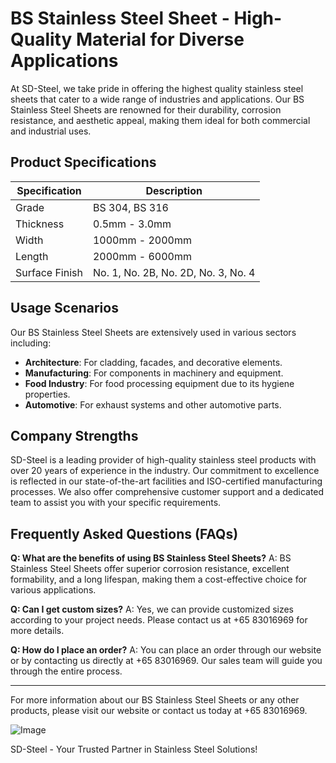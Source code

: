 # BS Stainless Steel Sheet - High-Quality Material for Diverse Applications

At SD-Steel, we take pride in offering the highest quality stainless steel sheets that cater to a wide range of industries and applications. Our BS Stainless Steel Sheets are renowned for their durability, corrosion resistance, and aesthetic appeal, making them ideal for both commercial and industrial uses.

## Product Specifications

| Specification | Description |
|---------------|-------------|
| Grade         | BS 304, BS 316 |
| Thickness     | 0.5mm - 3.0mm |
| Width         | 1000mm - 2000mm |
| Length        | 2000mm - 6000mm |
| Surface Finish| No. 1, No. 2B, No. 2D, No. 3, No. 4 |

## Usage Scenarios

Our BS Stainless Steel Sheets are extensively used in various sectors including:

- **Architecture**: For cladding, facades, and decorative elements.
- **Manufacturing**: For components in machinery and equipment.
- **Food Industry**: For food processing equipment due to its hygiene properties.
- **Automotive**: For exhaust systems and other automotive parts.

## Company Strengths

SD-Steel is a leading provider of high-quality stainless steel products with over 20 years of experience in the industry. Our commitment to excellence is reflected in our state-of-the-art facilities and ISO-certified manufacturing processes. We also offer comprehensive customer support and a dedicated team to assist you with your specific requirements.

## Frequently Asked Questions (FAQs)

**Q: What are the benefits of using BS Stainless Steel Sheets?**
A: BS Stainless Steel Sheets offer superior corrosion resistance, excellent formability, and a long lifespan, making them a cost-effective choice for various applications.

**Q: Can I get custom sizes?**
A: Yes, we can provide customized sizes according to your project needs. Please contact us at +65 83016969 for more details.

**Q: How do I place an order?**
A: You can place an order through our website or by contacting us directly at +65 83016969. Our sales team will guide you through the entire process.

---

For more information about our BS Stainless Steel Sheets or any other products, please visit our website or contact us today at +65 83016969.

![Image](https://github.com/user-attachments/assets/2567258e-e124-4816-932d-1809bd27ef0b)

SD-Steel - Your Trusted Partner in Stainless Steel Solutions!